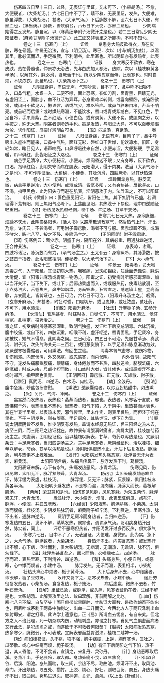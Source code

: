 <!-- { "loadSidebar": true } -->
　　伤寒四五日至十三日，过经，无表证与里证，又未可下，（小柴胡汤。）不愈，大便硬者，（大柴胡汤。）六七日目中不了了，睛不和，无表里证，发热，大便难，脉虽浮数，（大柴胡汤。）甚者，（大承气汤。）下后脉数不解，至六七日不大便，有瘀血也，（抵当汤。）脉数，善饮消谷，六七日不大便，亦瘀血证也。
　　少阴病始得之反发热、脉虽沉，以（麻黄细辛附子汤微汗之是也。）若二三日常见少阴无阳证者，（麻黄甘草附子汤微汗之。）此二证又非表里之所能拘，不可不知也。
　　
　　卷之十三　伤寒门（上）
　　证候
　　病患身大热反欲得衣，热在皮肤，寒在骨髓。仲景无治法，宜与（阴旦汤）。寒已，次以（小柴胡汤加桂），以温其里，脉必沉而迟，手足微厥，下利清谷，此里寒也。所以阴证亦有发热者，此表热也。
　　
　　卷之十三　伤寒门（上）
　　证候
　　身大寒反不欲衣，寒在皮肤，热在骨髓也。仲景亦无治法，先与白虎加人参汤，热除，次以（桂枝麻黄各半汤），以解其外，脉必滑，身厥舌干也。所以少阴恶寒而倦，此表寒也。时时自烦，不欲浓衣，此里热也，（大柴胡汤下之。）
　　卷之十三　伤寒门（上）
　　证候
　　凡阴证身静，有语无声，气短吵息，目不了了、鼻中呼不出吸不入，口鼻气粗，水浆一入，二便不噤，面上恐寒，有如刀割，面青黑，目睛无光，有虚阳泛上，面脸赤，血不红活为异耳。必身重难以转侧，或喜向壁卧，或淹卧欲寝，或闭目不欲见人，懒语言，语或气少，难以答应。或鼻气往来自冷，声音不响亮。或前轻而后重？或时燥热寒渴，不能饮水，唇口或青或紫或白，不见红色，手足自冷，手爪青紫，血不红活，小便白色，或有淡黄，大便不实。或肌肉之分，以手按之，殊无大热。阴甚者则冷透手也。虽是发热，与阳证大异，不可以面赤烦渴为论，误作阳证，须要详辨明白可也。
　　【温】四逆汤、真武汤。
　　
　　卷之十三　伤寒门（上）
　　证候
　　凡阳证身痛，无语有声，目睛了了，鼻中呼吸出入能往而能来，口鼻中气热，面红无彩，唇红口干舌燥，能饮凉水，阳旺，身轻如常，睹目见人，语声响亮，口鼻呼吸往来自然，小便赤涩，大便秘硬，手足温暖，爪甲俱红，此皆阳证之大略也。
　　
　　卷之十三　伤寒门（上）
　　证候
　　病患手足清冷，大小便秘涩，小便赤，烦闷昏迷不眠；又有身寒，反不欲衣，口渴，指甲红色，此阴失守而病在肌表，元阳潜入，侵于内矣。法当（大承气汤下之是也），不可作阴证治。大便秘，小便赤，其脉沉滑，四肢厥冷，以其伏热深也。
　　
　　卷之十三　伤寒门（上）
　　证候
　　烦躁面赤身热，脉反沉微，病患手足逆冷，大小便利，或泄或清，昏沉多眠；又有身热甚，反欲得衣，口不渴，指甲黑色，此为阳失守而避在肌表，淫阴恶攻于内。法当温之，不可以阳证治。
　　韩氏《微旨》曰：面色虽见阳证，皆阳在上焦，其下焦阴气已盛，若调理得下焦有阳，则上焦阳气必降下。上焦虽见阳，其热浅于下焦也，理中四逆随证轻重用。
　　【温】治法见发热温经例，理中汤、四逆汤、甘草干姜汤。
　　
　　卷之十三　伤寒门（上）
　　证候
　　伤寒六七日无大热，身冷脉细，烦躁不饮水，此阴盛格阳也。《活人书》以霹雳散通散寒气，然后热气上行，汗出乃愈。许氏云：不甚渴者，可用附子霹雳散，渴者不可与服。面赤烦躁不渴，或渴不欲水，脉七八至，按之不鼓，姜附汤主之。
　　【正阳回阴】附子霹雳散。
　　【温】伤寒例云：面少赤，阴盛于内，隔阳在外，其病必重，用通脉四逆汤，正合仲景法。
　　
　　卷之十三　伤寒门（上）
　　证候
　　身表凉，疼痛，四肢冷诸证，脉沉数而有力，（承气汤主之。）王太仆云：身寒厥冷，其脉滑数，按之鼓击于指者，此名阳盛拒阴。便秘者，以大承气汤下之。
　　【下】大小承气汤。
　　
　　卷之十三　伤寒门（上）
　　证候
　　仲景云：阳毒者，受天地恶毒之气，入于阳经。其证初病大热，咽喉痛，发斑如锦纹，狂躁面赤谵语，脉洪大滑促，宜（阳毒升麻汤或青黛一物汤。）。阳毒之证，初受病时所感邪毒深重，加以当汗失汗，当下失下，或吐下；后邪热乘虚而入，或误服热药，使毒热散漫，至于六脉洪大，舌卷焦黑，鼻中如烟煤，身面锦斑，狂言直走，或逾墙上屋，登高而歌，弃衣而走，皆其证也，五日可治，六七日不可治，（阳毒升麻汤主之。）咽痛，（玄参升麻汤。）热甚者，时狂时昏，口噤切牙，或见鬼神，或吐脓血，或吐药，不可下，用水渍法。
　　【消散】阳毒升麻汤。
　　【吐法】升麻栀子汤、玄参升麻汤。
　　【水渍法】若热甚者，时狂时昏，口噤切牙，不可下，用水渍法，候牙稍宽，乱稍定，投药治之。
　　
　　卷之十三　伤寒门（上）
　　证候
　　阴毒之证，初受病时所感寒邪深重，致阴气独盛，发汗吐下后变成阴毒。六脉沉微，腹中绞痛，或自下利，四肢沉重，咽喉不利，虚汗呕逆，唇青面黑，手足厥冷，身如被杖，短气不得息。此阴毒之候。三日可治，四五日不可治，先服甘草汤、真武汤、附子汤，次灸气海关元二三百壮，或用葱熨脐下，以手足温和脉息渐动为效。如厥逆寒极囊缩者，可用熏法，有回生之验。
　　阴毒本肾气虚寒，或伤冷物，复伤风邪。内既伏阴，外又感寒，或先感寒，而内伏阴。
　　内外皆阴，故阳气不守，遂发头痛腰重腹痛，眼睛痛，身体倦怠而不甚热，四肢逆冷，脐腹筑痛，六脉沉细，时或来疾，尺部小短而微，寸口盛时大者，皆其候也。或烦躁虚汗不止，或时郑声，指甲面色俱青。
　　【正阴回阳】霹雳散、正元散、天雄散、附子散。
　　【温经】真武汤、四逆汤、白术汤、肉桂汤。
　　【劫】金液丹。
　　【熨法】腹中急痛，炒盐包葱饼熨。
　　【熏法】逆厥囊缩者，以炒豆投热醋中，如法熏之。
　　【灸】关元、气海、神阙。
　　
　　卷之十三　伤寒门（上）
　　证候
　　翕翕然而发热者，表热也：蒸蒸而热者，里热也。表热者，风寒客于皮肤，邪热怫郁于外，表热而里不热也。里热者，阳气下陷，入于阴中，里热甚而达表也。其在半表半里者，以表热未罢，邪气传里，里未作实，则表里俱热，而但轻于纯在里也。至于三阴发热，则有腹痛，手足厥冷，其脉或沉，或下利为异。
　　（节庵调太阴厥阴皆不发热，惟少阴反有发热，盖谓本经原无热证，但三阳经之热未去，病至三阴，而三阳经之热证犹在，故仲景有谓腹满时痛者，病属太阴，桂枝加芍药汤主之。夫腹满，太阴经证也，治以桂枝以解表，甘草、芍药以泻热是也。又厥阴条云：手足厥寒者，当归四逆汤主之。夫手足厥寒者，厥阴经证也，治以桂枝、细辛以解表，芍药、甘草以泻热是也。）脉阴阳俱虚热不止，汗后下后复发热，脉躁急，利与热惧不止者难治。
　　【发汗】太阳病发热头痛恶寒，脉浮紧无汗为表实，麻黄汤。
　　太阳阳明合病，头痛目疼鼻干，脉浮发热下利，葛根汤。
　　太阳表证未解，心下有水气，头痛发热恶风，小青龙汤。
　　伤寒见风，伤风见寒，太阳无汗，脉浮紧烦躁，大青龙汤。
　　【解肌】太阳头痛发热恶寒自汗，脉浮缓为表虚，桂枝汤。
　　脉浮缓，反无汗；脉紧，反烦躁，俱用桂枝麻黄各半汤。
　　太阳阳明头痛发热，不恶寒而渴，肌肉痛，脉浮大而长，葛根解肌汤。
　　【两解】荣卫兼和是也。如伤寒见风脉，风见寒脉，为荣卫两伤，脉浮紧无汗，大青龙汤。
　　发热脉浮，大小便赤，烦渴，此表里证俱见，或有汗，脉浮，小便涩，并宜五苓散。
　　【六经表】少阳发热，胸满胁痛，小柴胡。太阴热而腹痛，桂枝汤。少阴发热脉沉者，麻黄附子细辛汤。下利厥逆，里寒外热，脉不出者，通脉四逆汤。
　　厥阴手足厥冷而身热者，当归四逆汤。
　　【下】伤寒发热四五日，发汗不解，蒸蒸发热，属胃也，调胃承气汤。阳明病身热汗出 然，脉实者，同上。
　　汗后不恶寒但热者，并阳明发汗过多而反热，俱大承气汤。
　　伤寒六七日，目中不了了，无表里证，大便难，身微热，此为实，急下之，大承气汤。脉浮数者，大柴胡汤。
　　身热汗不出，内实反恶热；或发热汗出不解，心下痞，呕吐而利，俱大柴胡汤。无痞满，无潮热，无谵语，脉不沉，俱勿轻下。
　　【温】脉浮热甚反灸之，因火而动，必咽燥吐血，四逆汤。
　　脉浮而迟，表热里寒，下利清谷，四逆汤。
　　【和】头痛身热，小便自利，或恶寒，心中悸而烦者，小建中汤。
　　脉浮发热，无汗而渴，表里相半，小柴胡汤。
　　壮热头痛心中烦者、栀子黄芩汤。
　　大下后身热不去，心中结痛者，未欲解，栀子豆豉汤。
　　发汗又复下之，恶寒发热者，小建中汤。
　　瘥后劳役复发热者，小柴胡汤。食复发热，栀子豉汤。
　　病后虚羸，微热不去者，竹叶石膏汤。
　　【双解】里证已急，或脉浮，或头痛，风寒表证仍在者，过经不解是也，大柴胡汤。此解表攻里之法，故曰双解，非前两解之比也。
　　【出血】伤寒七八日不解，自胸至头上面目俱带紫黑壅肿，寸脉浮大而数，是欲作衄而不能出也，用箬叶或茅刺于两鼻中弹刺之，出血一二升而安。今西北方人于两尺泽刺出血如射即安，谓之打寒。此许学士遗意也，正《易》所谓血去惕出，有自来矣。但北方之人不谙此理，凡一切杂病内伤，动辄刺血，亦谓之打寒。甫见气血俱虚而病者又行此法，是犯虚虚之戒，而遂致于不可救者何限哉？【越婢】太阳病发热恶寒，热多寒少，脉微弱，不可表散，宜解表邪而益胃滋津，桂枝二越婢一汤。
　　【吐】病如桂枝证，头不痛，项不强，胸中痞硬，上逆，胸有寒也，宜吐之，瓜蒂散。或心中结痛而烦，栀子豉汤。
　　【劫】有汗下后阴阳之气下陷，热不退，其人昏倦，不渴不食者，宜镇之，来复丹、灵砂丹。
　　【针】身热恶寒取后溪。身热汗出，手足厥冷，取大都。身热头痛不食，取三焦俞。
　　汗不出取合谷、后溪、阳池。身热而喘，取三间，余热不尽，取曲池。烦满汗不出，取风池、命门。汗出烦热，取五处、攒竹。上脱、烦心、好壮，则取巨阙、商丘。身热头痛汗不出，取曲泉。身热进退头，取神道、关元、悬颅。（以上出《针经》）。

